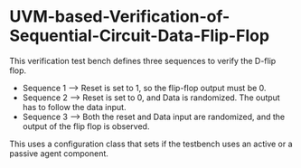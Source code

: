 # UVM-based-Verification-of-Sequential-Circuit-Data-Flip-Flop

This verification test bench defines three sequences to verify the D-flip flop.

- Sequence 1 --> Reset is set to 1, so the flip-flop output must be 0.
- Sequence 2 --> Reset is set to 0, and Data is randomized. The output has to follow the data input.
- Sequence 3 --> Both the reset and Data input are randomized, and the output of the flip flop is observed. 

This uses a configuration class that sets if the testbench uses an active or a passive agent component. 
